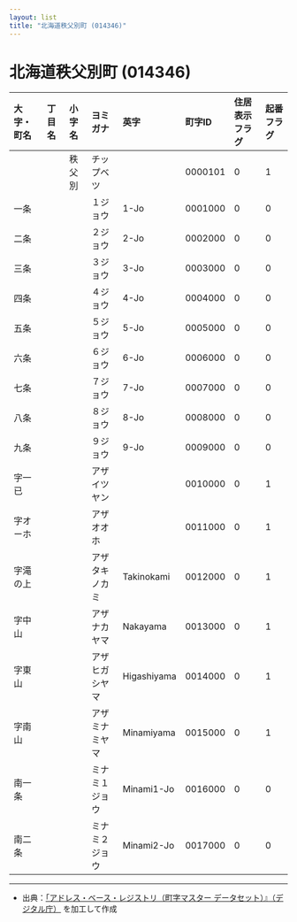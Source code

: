 ```yaml
---
layout: list
title: "北海道秩父別町 (014346)"
---
```


# 北海道秩父別町 (014346)

| 大字・町名 | 丁目名 | 小字名 | ヨミガナ | 英字 | 町字ID | 住居表示フラグ | 起番フラグ |
|:---|:---|:---|:---|:---|:---|:---|:---|
|  |  | 秩父別 |   チップベツ |  | 0000101 | 0 | 1 |
| 一条 |  |  | １ジョウ   | 1-Jo | 0001000 | 0 | 0 |
| 二条 |  |  | ２ジョウ   | 2-Jo | 0002000 | 0 | 0 |
| 三条 |  |  | ３ジョウ   | 3-Jo | 0003000 | 0 | 0 |
| 四条 |  |  | ４ジョウ   | 4-Jo | 0004000 | 0 | 0 |
| 五条 |  |  | ５ジョウ   | 5-Jo | 0005000 | 0 | 0 |
| 六条 |  |  | ６ジョウ   | 6-Jo | 0006000 | 0 | 0 |
| 七条 |  |  | ７ジョウ   | 7-Jo | 0007000 | 0 | 0 |
| 八条 |  |  | ８ジョウ   | 8-Jo | 0008000 | 0 | 0 |
| 九条 |  |  | ９ジョウ   | 9-Jo | 0009000 | 0 | 0 |
| 字一已 |  |  | アザイツヤン   |  | 0010000 | 0 | 1 |
| 字オーホ |  |  | アザオオホ   |  | 0011000 | 0 | 1 |
| 字滝の上 |  |  | アザタキノカミ   | Takinokami | 0012000 | 0 | 1 |
| 字中山 |  |  | アザナカヤマ   | Nakayama | 0013000 | 0 | 1 |
| 字東山 |  |  | アザヒガシヤマ   | Higashiyama | 0014000 | 0 | 1 |
| 字南山 |  |  | アザミナミヤマ   | Minamiyama | 0015000 | 0 | 1 |
| 南一条 |  |  | ミナミ１ジョウ   | Minami1-Jo | 0016000 | 0 | 0 |
| 南二条 |  |  | ミナミ２ジョウ   | Minami2-Jo | 0017000 | 0 | 0 |

---

- 出典：[「アドレス・ベース・レジストリ（町字マスター データセット）』（デジタル庁）](https://www.digital.go.jp/policies/base_registry_address/) を加工して作成